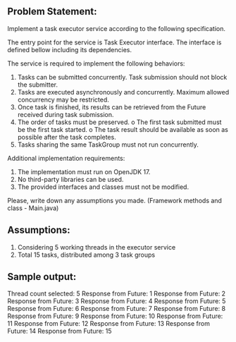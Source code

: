 Problem Statement:
-------------------

Implement a task executor service according to the following specification.

The entry point for the service is Task Executor interface. The interface is defined bellow including its dependencies.

The service is required to implement the following behaviors:
1. Tasks can be submitted concurrently. Task submission should not block the submitter.
2. Tasks are executed asynchronously and concurrently. Maximum allowed concurrency may be restricted.
3. Once task is finished, its results can be retrieved from the Future received during task submission.
4. The order of tasks must be preserved.
   o The first task submitted must be the first task started.
   o The task result should be available as soon as possible after the task completes.
5. Tasks sharing the same TaskGroup must not run concurrently.
   
Additional implementation requirements:
1. The implementation must run on OpenJDK 17.
2. No third-party libraries can be used.
3. The provided interfaces and classes must not be modified.
   
Please, write down any assumptions you made.
(Framework methods and class - Main.java)

Assumptions:
------------
1. Considering 5 working threads in the executor service
2. Total 15 tasks, distributed among 3 task groups


Sample output:
-------------
Thread count selected: 5
Response from Future: 1
Response from Future: 2
Response from Future: 3
Response from Future: 4
Response from Future: 5
Response from Future: 6
Response from Future: 7
Response from Future: 8
Response from Future: 9
Response from Future: 10
Response from Future: 11
Response from Future: 12
Response from Future: 13
Response from Future: 14
Response from Future: 15

